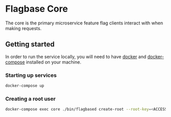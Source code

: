 # Flagbase Core

The core is the primary microservice feature flag clients interact with when making requests.

## Getting started

In order to run the service locally, you will need to have [docker](https://docs.docker.com/get-docker/) and [docker-compose](https://docs.docker.com/compose/) installed on your machine.

### Starting up services
```sh
docker-compose up
```

### Creating a root user
```sh
docker-compose exec core ./bin/flagbased create-root --root-key=<ACCESS_KEY> --root-secret=<ACCESS_SECRET>
```

